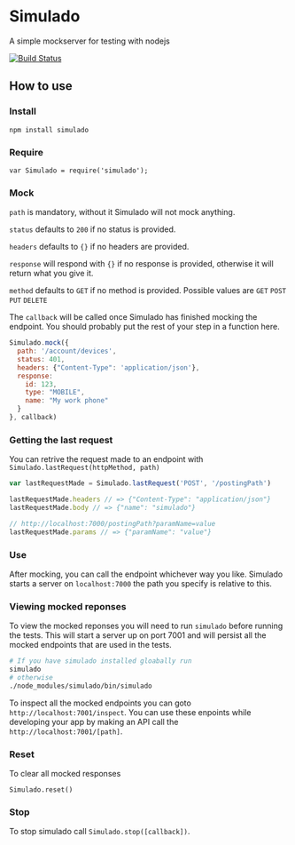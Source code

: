 # Simulado
A simple mockserver for testing with nodejs

[![Build Status](https://travis-ci.org/BSkyB/simulado.svg)](https://travis-ci.org/bskyb/simulado)

## How to use
### Install
    npm install simulado
### Require
    var Simulado = require('simulado');
### Mock
```path``` is mandatory, without it Simulado will not mock anything.

```status``` defaults to ```200``` if no status is provided.

```headers``` defaults to ```{}``` if no headers are provided.

```response``` will respond with ```{}``` if no response is provided, otherwise it will return what you give it.

```method``` defaults to ```GET``` if no method is provided. Possible values are ```GET``` ```POST``` ```PUT``` ```DELETE```

The ```callback``` will be called once Simulado has finished mocking the endpoint. You should probably put the rest of your step in a function here.
```javascript
Simulado.mock({
  path: '/account/devices',
  status: 401,
  headers: {"Content-Type": 'application/json'},
  response:
    id: 123,
    type: "MOBILE",
    name: "My work phone"
  }
}, callback)
```
### Getting the last request
You can retrive the request made to an endpoint with ```Simulado.lastRequest(httpMethod, path)```
```javascript
var lastRequestMade = Simulado.lastRequest('POST', '/postingPath')

lastRequestMade.headers // => {"Content-Type": "application/json"}
lastRequestMade.body // => {"name": "simulado"}

// http://localhost:7000/postingPath?paramName=value
lastRequestMade.params // => {"paramName": "value"}
```
### Use
After mocking, you can call the endpoint whichever way you like. Simulado starts a server on ```localhost:7000``` the path you specify is relative to this.
### Viewing mocked reponses
To view the mocked reponses you will need to run `simulado` before running the tests. This will start a server up on port 7001 and will persist all the mocked endpoints that are used in the tests.
```bash
# If you have simulado installed gloabally run
simulado
# otherwise
./node_modules/simulado/bin/simulado
```
To inspect all the mocked endpoints you can goto `http://localhost:7001/inspect`. You can use these enpoints while developing your app by making an API call the `http://localhost:7001/[path]`.
### Reset 
To clear all mocked responses 
```
Simulado.reset()
```
### Stop
To stop simulado call `Simulado.stop([callback])`.
